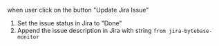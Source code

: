 when user click on the button "Update Jira Issue"

1. Set the issue status in Jira to "Done"
2. Append the issue description in Jira with string `from jira-bytebase-monitor`
